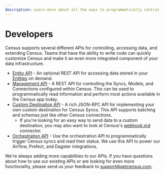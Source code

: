 ```yaml
---
description: Learn more about all the ways to programmatically control Census
---
```


# Developers

Census supports several different APIs for controlling, accessing data, and extending Census. Teams that have the ability to write code can quickly customize Census and make it an even more integrated component of your data infrastructure.

* [Entity API](entity-api.md) - An optional REST API for accessing data stored in your [Entities](../data-models-and-entities/entities.md) on demand.
* [Management API](api/) - A REST API for controlling the Syncs, Models, and Connections configured within Census. This can be used to programmatically read information and perform most actions available in the Census app today.
* [Custom Destination API](custom-api.md) - A rich JSON-RPC API for implementing your own custom destination for Census Syncs. This API supports batching and schemas just like other Census connections.
  * If you're looking for an easy way to send data to a custom destination, you may also want to look at Census's [webhook.md](../../destinations/webhook.md "mention") connector.
* [Orchestration API](../core-concept/triggering-syncs.md#sync-trigger-api) - Use the orchestration API to programmatically trigger Census syncs and read their status. We use this API to power our Airflow, Prefect, and Dagster integrations.

We're always adding more capabilities to our APIs. If you have questions about how to use our existing APIs or are looking for even more functionality, please send us your feedback to [support@getcensus.com](mailto:support@getcensus.com).

